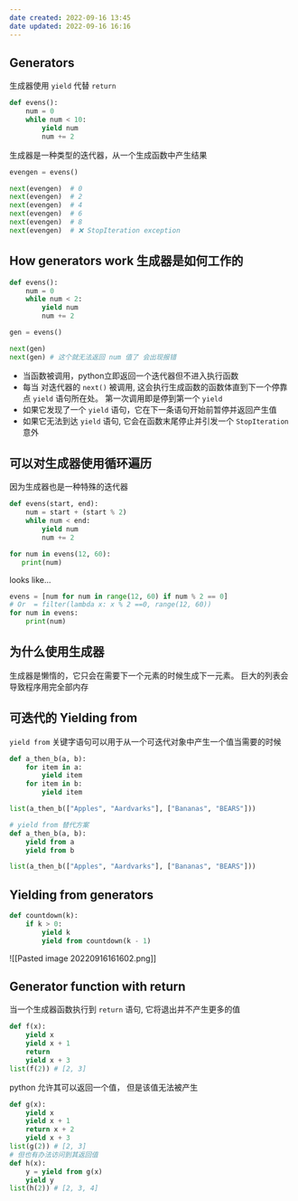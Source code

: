 ```yaml
---
date created: 2022-09-16 13:45
date updated: 2022-09-16 16:16
---
```


## Generators

生成器使用 `yield` 代替 `return`

```python
def evens():
	num = 0
	while num < 10:
		yield num
		num += 2
```

生成器是一种类型的迭代器，从一个生成函数中产生结果

```python
evengen = evens()

next(evengen)  # 0
next(evengen)  # 2
next(evengen)  # 4
next(evengen)  # 6
next(evengen)  # 8
next(evengen)  # ❌ StopIteration exception
```

## How generators work 生成器是如何工作的

```python
def evens():
    num = 0
    while num < 2:
        yield num
        num += 2

gen = evens()

next(gen)
next(gen) # 这个就无法返回 num 值了 会出现报错
```

- 当函数被调用，python立即返回一个迭代器但不进入执行函数
- 每当 对迭代器的 `next()` 被调用, 这会执行生成函数的函数体直到下一个停靠点 `yield` 语句所在处。 第一次调用即是停到第一个 `yield`
- 如果它发现了一个 `yield` 语句，它在下一条语句开始前暂停并返回产生值
- 如果它无法到达 `yield` 语句, 它会在函数末尾停止并引发一个 `StopIteration` 意外

## 可以对生成器使用循环遍历

因为生成器也是一种特殊的迭代器

```python
def evens(start, end):
    num = start + (start % 2)
    while num < end:
        yield num
        num += 2

for num in evens(12, 60):
   print(num)
```

looks like...

```python
evens = [num for num in range(12, 60) if num % 2 == 0]
# Or  = filter(lambda x: x % 2 ==0, range(12, 60))
for num in evens:
	print(num)
```

## 为什么使用生成器

生成器是懒惰的，它只会在需要下一个元素的时候生成下一元素。
巨大的列表会导致程序用完全部内存

## 可迭代的 Yielding from

`yield from` 关键字语句可以用于从一个可迭代对象中产生一个值当需要的时候

```python
def a_then_b(a, b):
    for item in a:
        yield item
    for item in b:
        yield item

list(a_then_b(["Apples", "Aardvarks"], ["Bananas", "BEARS"]))

# yield from 替代方案
def a_then_b(a, b):
    yield from a
    yield from b

list(a_then_b(["Apples", "Aardvarks"], ["Bananas", "BEARS"]))
```

## Yielding from generators

```python
def countdown(k):
    if k > 0:
        yield k
        yield from countdown(k - 1)
```

![[Pasted image 20220916161602.png]]

## Generator function with return

当一个生成器函数执行到 `return` 语句, 它将退出并不产生更多的值

```python
def f(x):
	yield x
	yield x + 1
	return 
	yield x + 3
list(f(2)) # [2, 3]
```

python 允许其可以返回一个值， 但是该值无法被产生

```python
def g(x):
	yield x
	yield x + 1
	return x + 2
	yield x + 3
list(g(2)) # [2, 3]
# 但也有办法访问到其返回值
def h(x):
	y = yield from g(x)
	yield y
list(h(2)) # [2, 3, 4]
```


